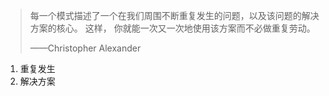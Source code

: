 > 每一个模式描述了一个在我们周围不断重复发生的问题，以及该问题的解决方案的核心。
> 这样， 你就能一次又一次地使用该方案而不必做重复劳动。
>
> ——Christopher Alexander


1. 重复发生
2. 解决方案
